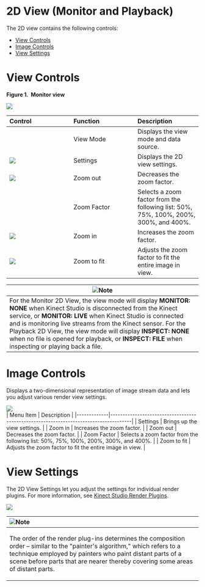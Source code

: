 2D View (Monitor and Playback)  
==============================  

The 2D view contains the following controls:  

-   [View Controls](#ID4EV)  
-   [Image Controls](#ID4E1D)  
-   [View Settings](#ID4ERF)  

<span id="ID4EV"></span>

View Controls  
=============  

**Figure 1.  Monitor view**  

![](../../../../resources/k4w_kinectstudio_2dviewcontrols.png)  
<table>
<colgroup>
<col width="33%" />
<col width="33%" />
<col width="33%" />
</colgroup>
<thead>
<tr class="header">
<th align="left">Control</th>
<th align="left">Function</th>
<th align="left">Description</th>
</tr>
</thead>
<tbody>
<tr class="odd">
<td align="left"></td>
<td align="left">View Mode</td>
<td align="left">Displays the view mode and data source.</td>
</tr>
<tr class="even">
<td align="left"><img src="../../../../resources/k4w_kinectstudio_button_settings.png" /></td>
<td align="left">Settings</td>
<td align="left">Displays the 2D view settings.</td>
</tr>
<tr class="odd">
<td align="left"><img src="../../../../resources/k4w_kinectstudio_button_zoomout.png" /></td>
<td align="left">Zoom out</td>
<td align="left">Decreases the zoom factor.</td>
</tr>
<tr class="even">
<td align="left"></td>
<td align="left">Zoom Factor</td>
<td align="left">Selects a zoom factor from the following list: 50%, 75%, 100%, 200%, 300%, and 400%.</td>
</tr>
<tr class="odd">
<td align="left"><img src="../../../../resources/k4w_kinectstudio_button_zoomin.png" /></td>
<td align="left">Zoom in</td>
<td align="left">Increases the zoom factor.</td>
</tr>
<tr class="even">
<td align="left"><img src="../../../../resources/k4w_kinectstudio_button_zoomtofit.png" /></td>
<td align="left">Zoom to fit</td>
<td align="left">Adjusts the zoom factor to fit the entire image in view.</td>
</tr>
</tbody>
</table>

| ![](../../../../resources/note.gif)Note                                                                                                                                                                                                                                                                                                                                                                                |
|------------------------------------------------------------------------------------------------------------------------------------------------------------------------------------------------------------------------------------------------------------------------------------------------------------------------------------------------------------------------------------------------------------------------|
| For the Monitor 2D View, the view mode will display **MONITOR: NONE** when Kinect Studio is disconnected from the Kinect service, or **MONITOR: LIVE** when Kinect Studio is connected and is monitoring live streams from the Kinect sensor. For the Playback 2D View, the view mode will display **INSPECT: NONE** when no file is opened for playback, or **INSPECT: FILE** when inspecting or playing back a file. |

<span id="ID4E1D"></span>

Image Controls  
==============  

Displays a two-dimensional representation of image stream data and lets you adjust various render view settings.  

![](../../../../resources/k4w_kinectstudio_2dimagecontrols.png)  
| Menu Item   | Description                                                                          |
|-------------|--------------------------------------------------------------------------------------|
| Settings    | Brings up the view settings.                                                         |
| Zoom in     | Increases the zoom factor.                                                           |
| Zoom out    | Decreases the zoom factor.                                                           |
| Zoom Factor | Selects a zoom factor from the following list: 50%, 75%, 100%, 200%, 300%, and 400%. |
| Zoom to fit | Adjusts the zoom factor to fit the entire image in view.                             |

<span id="ID4ERF"></span>

View Settings  
=============  

The 2D View Settings let you adjust the settings for individual render plugins. For more information, see [Kinect Studio Render Plugins](Kinect_Studio_Render_Plugins.md).  

![](../../../../resources/k4w_kinectstudio_2dviewsettings.png)  
<table>
<colgroup>
<col width="100%" />
</colgroup>
<thead>
<tr class="header">
<th align="left"><img src="../../../../resources/note.gif" />Note</th>
</tr>
</thead>
<tbody>
<tr class="odd">
<td align="left"><p>The order of the render plug-ins determines the composition order – similar to the &quot;painter's algorithm,&quot; which refers to a technique employed by painters who paint distant parts of a scene before parts that are nearer thereby covering some areas of distant parts.</p></td>
</tr>
</tbody>
</table>



<!--Please do not edit the data in the comment block below.-->
<!--
TOCTitle : 2D View (Monitor and Playback)
RLTitle : 2D View (Monitor and Playback)
KeywordA : O:Microsoft.Kinect.tools.k4w_natural_input_tools_KinectStudio_2Dview
KeywordA : 503b1539-a8d9-6158-a170-d6d6b3b04665
KeywordK : 2D View (Monitor and Playback)
KeywordK : Kinect Studio, monitoring data
KeywordK : XEF files, playing
AssetID : 503b1539-a8d9-6158-a170-d6d6b3b04665
Locale : en-us
CommunityContent : 1
TopicType : kbOrient
DocSet : K4Wv2
ProjType : K4Wv2Proj
Technology : Kinect for Windows
Product : Kinect for Windows SDK v2
productversion : 20
-->
